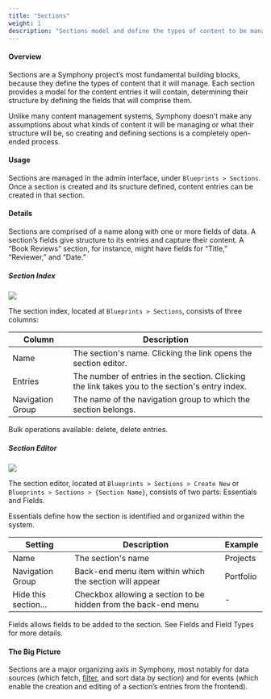 ```yaml
---
title: "Sections"
weight: 1
description: "Sections model and define the types of content to be managed in a Symphony project."
---
```


#### Overview

Sections are a Symphony project’s most fundamental building blocks, because they define the types of content that it will manage. Each section provides a model for the content <a rel="concept">entries</a> it will contain, determining their structure by defining the <a rel="concept">fields</a> that will comprise them. 

Unlike many content management systems, Symphony doesn’t make any assumptions about what kinds of content it will be managing or what their structure will be, so creating and defining sections is a completely open-ended process.

#### Usage

Sections are managed in the <a rel="concept">admin interface</a>, under `Blueprints > Sections`. Once a section is created and its sructure defined, content entries can be created in that section.

#### Details

Sections are comprised of a name along with one or more fields of data. A section’s fields give structure to its entries and capture their content. A “Book Reviews” section, for instance, might have fields for “Title,” “Reviewer,” and “Date.”

##### Section Index

<img src="section-index"/>

The section index, located at `Blueprints > Sections`, consists of three columns:

Column | Description
----------- | ----------------------------
Name | The section's name. Clicking the link opens the section editor.
Entries | The number of entries in the section. Clicking the link takes you to the section's entry index.
Navigation Group | The name of the navigation group to which the section belongs.

Bulk operations available: delete, delete entries.

##### Section Editor

<img src="section-editor"/>

The section editor, located at `Blueprints > Sections > Create New` or `Blueprints > Sections > {Section Name}`, consists of two parts: Essentials and Fields.

Essentials define how the section is identified and organized within the system.

Setting | Description | Example
--------- | ---------------- | -------------
Name | The section's name | Projects
Navigation Group | Back-end menu item within which the section will appear | Portfolio
Hide this section... | Checkbox allowing a section to be hidden from the back-end menu | -

Fields allows fields to be added to the section. See <a rel="concept">Fields</a> and <a rel="concept">Field Types</a> for more details.

#### The Big Picture

Sections are a major organizing axis in Symphony, most notably for <a rel="concept">data sources</a> (which fetch, <a rel="concept" href="data-source-filters">filter</a>, and sort data by section) and for <a rel="concept">events</a> (which enable the creation and editing of a section’s entries from the frontend).
